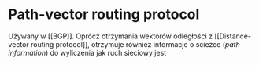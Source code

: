 # Path-vector routing protocol

Używany w [[BGP]]. Oprócz otrzymania wektorów odległości z [[Distance-vector routing protocol]], otrzymuje równiez informacje o ścieżce (*path information*) do wyliczenia jak ruch sieciowy jest